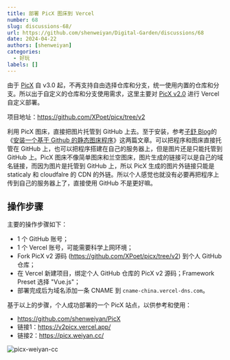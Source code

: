 ```yaml
---
title: 部署 PicX 图床到 Vercel
number: 68
slug: discussions-68/
url: https://github.com/shenweiyan/Digital-Garden/discussions/68
date: 2024-04-22
authors: [shenweiyan]
categories: 
  - 好玩
labels: []
---
```


由于 [PicX](https://github.com/XPoet/picx) 自 v3.0 起，不再支持自由选择仓库和分支，统一使用内置的仓库和分支。所以出于自定义的仓库和分支使用需求，这里主要对 [PicX v2.0](https://github.com/XPoet/picx/tree/v2) 进行 Vercel 自定义部署。

<!-- more -->

项目地址：https://github.com/XPoet/picx/tree/v2

利用 PicX 图床，直接把图片托管到 GitHub 上去。至于安装，参考[子舒 Blog](https://zburu.com/)的《[安装一个基于 Github 的静态图床程序](https://zburu.com/blog/172.html/)》这两篇文章。可以把程序和图床直接托管在 GitHub 上，也可以把程序搭建在自己的服务器上，但是图片还是只能托管到 GitHub 上。PicX 图床不像简单图床和兰空图床，图片生成的链接可以是自己的域名链接，而因为图片是托管到 GitHub 上，所以 PicX 生成的图片外链接只能是 staticaly 和 cloudfalre 的 CDN 的外链。所以个人感觉也就没有必要再把程序上传到自己的服务器上了，直接使用 GitHub 不是更好嘛。

## 操作步骤

主要的操作步骤如下： 

- 1 个 GitHub 账号；
- 1 个 Vercel 账号，可能需要科学上网环境；
- Fork PicX v2 源码 (https://github.com/XPoet/picx/tree/v2) 到个人 GitHub 仓库；
- 在 Vercel 新建项目，绑定个人 GitHub 仓库的 PicX v2 源码；Framework Preset 选择 "Vue.js"；
- 部署完成后为域名添加一条 CNAME 到 `cname-china.vercel-dns.com`。

基于以上的步骤，个人成功部署的一个 PicX 站点，以供参考和使用：

- https://github.com/shenweiyan/PicX
- 链接1：<https://v2picx.vercel.app/>
- 链接2：<https://picx.weiyan.cc/>

![picx-weiyan-cc](https://kg.weiyan.cc/2024/05/picx-weiyan-cc.webp)

<script src="https://giscus.app/client.js"
	data-repo="shenweiyan/Digital-Garden"
	data-repo-id="R_kgDOKgxWlg"
	data-mapping="number"
	data-term="68"
	data-reactions-enabled="1"
	data-emit-metadata="0"
	data-input-position="bottom"
	data-theme="light"
	data-lang="zh-CN"
	crossorigin="anonymous"
	async>
</script>
